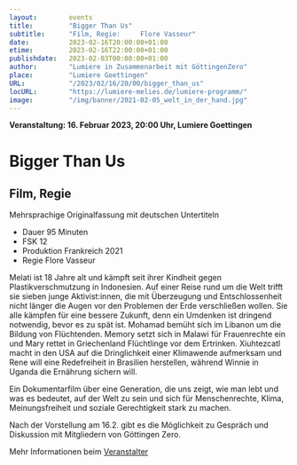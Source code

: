 ```yaml
---
layout:        events
title:         "Bigger Than Us"
subtitle:      "Film, Regie:     Flore Vasseur"
date:          2023-02-16T20:00:00+01:00
etime:         2023-02-16T22:00:00+01:00
publishdate:   2023-02-03T00:00:00+01:00
author:        "Lumiere in Zusammenarbeit mit GöttingenZero"
place:         "Lumiere Goettingen"
URL:           "/2023/02/16/20/00/bigger_than_us"
locURL:        "https://lumiere-melies.de/lumiere-programm/"
image:         "/img/banner/2021-02-05_welt_in_der_hand.jpg"
---
```


**Veranstaltung: 16. Februar 2023, 20:00 Uhr, Lumiere Goettingen**

Bigger Than Us
===========

Film, Regie
-----------
Mehrsprachige Originalfassung mit deutschen Untertiteln

- Dauer
    95 Minuten
- FSK
    12
- Produktion
    Frankreich 2021 
- Regie
    Flore Vasseur

Melati ist 18 Jahre alt und kämpft seit ihrer Kindheit gegen Plastikverschmutzung in Indonesien. Auf einer Reise rund um die Welt trifft sie sieben junge Aktivist:innen, die mit Überzeugung und Entschlossenheit nicht länger die Augen vor den Problemen der Erde verschließen wollen. Sie alle kämpfen für eine bessere Zukunft, denn ein Umdenken ist dringend notwendig, bevor es zu spät ist. Mohamad bemüht sich im Libanon um die Bildung von Flüchtenden. Memory setzt sich in Malawi für Frauenrechte ein und Mary rettet in Griechenland Flüchtlinge vor dem Ertrinken. Xiuhtezcatl macht in den USA auf die Dringlichkeit einer Klimawende aufmerksam und Rene will eine Redefreiheit in Brasilien herstellen, während Winnie in Uganda die Ernährung sichern will.

Ein Dokumentarfilm über eine Generation, die uns zeigt, wie man lebt und was es bedeutet, auf der Welt zu sein und sich für Menschenrechte, Klima, Meinungsfreiheit und soziale Gerechtigkeit stark zu machen.

Nach der Vorstellung am 16.2. gibt es die Möglichkeit zu Gespräch und Diskussion mit Mitgliedern von Göttingen Zero.

Mehr Informationen beim
[Veranstalter](https://lumiere-melies.de/lumiere-programm/)
